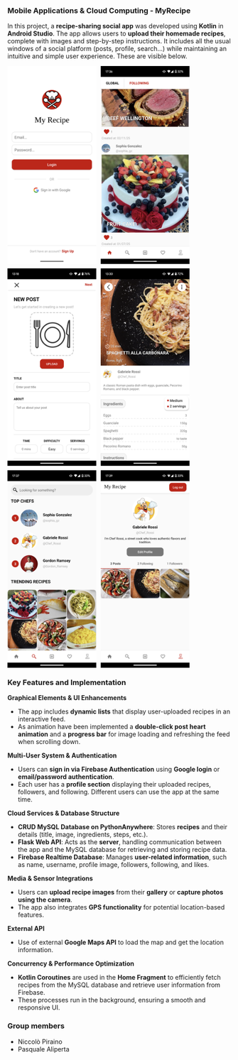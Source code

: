 ### Mobile Applications & Cloud Computing - MyRecipe

In this project, a **recipe-sharing social app** was developed using **Kotlin** in **Android Studio**. The app allows users to **upload their homemade recipes**, complete with images and step-by-step instructions.
It includes all the usual windows of a social platform (posts, profile, search...) while maintaining an intuitive and simple user experience. These are visible below.

<div style="display: flex; gap: 10px; flex-wrap: wrap;">
    <img src="Examples/signIn.png" alt="App Screenshot" width="200">
    <img src="Examples/home.png" alt="App Screenshot" width="200">
    <img src="Examples/createPost.png" alt="App Screenshot" width="200">
    <img src="Examples/post.png" alt="App Screenshot" width="200">
    <img src="Examples/search.png" alt="App Screenshot" width="200">
    <img src="Examples/profile.png" alt="App Screenshot" width="200">
</div>



### Key Features and Implementation  

**Graphical Elements & UI Enhancements**  
- The app includes **dynamic lists** that display user-uploaded recipes in an interactive feed.  
- As animation have been implemented a **double-click post heart animation** and a **progress bar** for image loading and refreshing the feed when scrolling down.  

**Multi-User System & Authentication**  
- Users can **sign in via Firebase Authentication** using **Google login** or **email/password authentication**.  
- Each user has a **profile section** displaying their uploaded recipes, followers, and following. Different users can use the app at the same time.  

**Cloud Services & Database Structure**  
- **CRUD MySQL Database on PythonAnywhere**: Stores **recipes** and their details (title, image, ingredients, steps, etc.). 
- **Flask Web API**: Acts as the **server**, handling communication between the app and the MySQL database for retrieving and storing recipe data.  
- **Firebase Realtime Database**: Manages **user-related information**, such as name, username, profile image, followers, following, and likes.  

**Media & Sensor Integrations**  
- Users can **upload recipe images** from their **gallery** or **capture photos using the camera**.  
- The app also integrates **GPS functionality** for potential location-based features.

**External API**
- Use of external **Google Maps API** to load the map and get the location information.

**Concurrency & Performance Optimization**  
- **Kotlin Coroutines** are used in the **Home Fragment** to efficiently fetch recipes from the MySQL database and retrieve user information from Firebase.  
- These processes run in the background, ensuring a smooth and responsive UI.  

### Group members
- Niccolò Piraino
- Pasquale Aliperta

